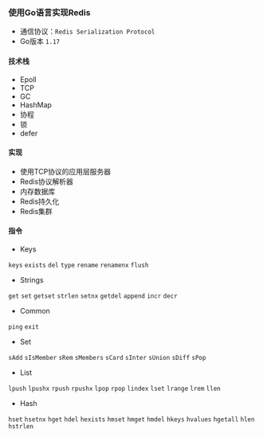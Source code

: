 ### 使用Go语言实现Redis

- 通信协议：```Redis Serialization Protocol```
- Go版本 ```1.17```

#### 技术栈

- Epoll
- TCP
- GC
- HashMap
- 协程
- 锁
- defer

#### 实现

- 使用TCP协议的应用层服务器
- Redis协议解析器
- 内存数据库
- Redis持久化
- Redis集群

#### 指令

- Keys

```keys```
```exists```
```del```
```type```
```rename```
```renamenx```
```flush```

- Strings

```get```
```set```
```getset```
```strlen```
```setnx```
```getdel```
```append```
```incr```
```decr```

- Common

```ping```
```exit```

- Set

```sAdd```
```sIsMember```
```sRem```
```sMembers```
```sCard```
```sInter```
```sUnion```
```sDiff```
```sPop```

- List

```lpush```
```lpushx```
```rpush```
```rpushx```
```lpop```
```rpop```
```lindex```
```lset```
```lrange```
```lrem```
```llen```

- Hash

```hset```
```hsetnx```
```hget```
```hdel```
```hexists```
```hmset```
```hmget```
```hmdel```
```hkeys```
```hvalues```
```hgetall```
```hlen```
```hstrlen```
